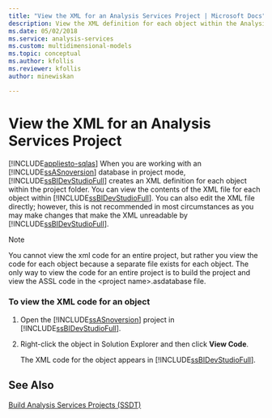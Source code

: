 ```yaml
---
title: "View the XML for an Analysis Services Project | Microsoft Docs"
description: View the XML definition for each object within the Analysis Services project folder by using SQL Server Data Tools.
ms.date: 05/02/2018
ms.service: analysis-services
ms.custom: multidimensional-models
ms.topic: conceptual
ms.author: kfollis
ms.reviewer: kfollis
author: minewiskan

---
```

# View the XML for an Analysis Services Project
[!INCLUDE[appliesto-sqlas](../includes/appliesto-sqlas.md)]
  When you are working with an [!INCLUDE[ssASnoversion](../includes/ssasnoversion-md.md)] database in project mode, [!INCLUDE[ssBIDevStudioFull](../includes/ssbidevstudiofull-md.md)] creates an XML definition for each object within the project folder. You can view the contents of the XML file for each object within [!INCLUDE[ssBIDevStudioFull](../includes/ssbidevstudiofull-md.md)]. You can also edit the XML file directly; however, this is not recommended in most circumstances as you may make changes that make the XML unreadable by [!INCLUDE[ssBIDevStudioFull](../includes/ssbidevstudiofull-md.md)].  
  
> [!NOTE]  
>  You cannot view the xml code for an entire project, but rather you view the code for each object because a separate file exists for each object. The only way to view the code for an entire project is to build the project and view the ASSL code in the \<project name>.asdatabase file.  
  
### To view the XML code for an object  
  
1.  Open the [!INCLUDE[ssASnoversion](../includes/ssasnoversion-md.md)] project in [!INCLUDE[ssBIDevStudioFull](../includes/ssbidevstudiofull-md.md)].  
  
2.  Right-click the object in Solution Explorer and then click **View Code**.  
  
     The XML code for the object appears in [!INCLUDE[ssBIDevStudioFull](../includes/ssbidevstudiofull-md.md)].  
  
## See Also  
 [Build Analysis Services Projects &#40;SSDT&#41;](../../analysis-services/multidimensional-models/build-analysis-services-projects-ssdt.md)  
  
  
